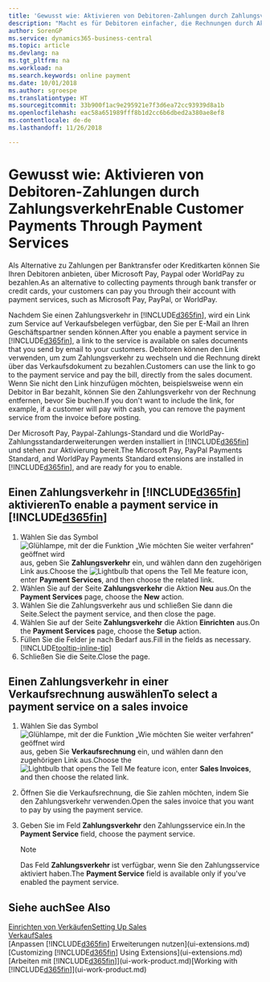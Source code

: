 ```yaml
---
title: 'Gewusst wie: Aktivieren von Debitoren-Zahlungen durch Zahlungsverkehr.| Microsoft Docs'
description: "Macht es für Debitoren einfacher, die Rechnungen durch Aktivierung des Zahlungsverkehrs zu bezahlen."
author: SorenGP
ms.service: dynamics365-business-central
ms.topic: article
ms.devlang: na
ms.tgt_pltfrm: na
ms.workload: na
ms.search.keywords: online payment
ms.date: 10/01/2018
ms.author: sgroespe
ms.translationtype: HT
ms.sourcegitcommit: 33b900f1ac9e295921e7f3d6ea72cc93939d8a1b
ms.openlocfilehash: eac58a651989fff8b1d2cc6b6dbed2a380ae8ef8
ms.contentlocale: de-de
ms.lasthandoff: 11/26/2018

---
```

# <a name="enable-customer-payments-through-payment-services"></a><span data-ttu-id="da92e-103">Gewusst wie: Aktivieren von Debitoren-Zahlungen durch Zahlungsverkehr</span><span class="sxs-lookup"><span data-stu-id="da92e-103">Enable Customer Payments Through Payment Services</span></span>
<span data-ttu-id="da92e-104">Als Alternative zu Zahlungen per Banktransfer oder Kreditkarten können Sie Ihren Debitoren anbieten, über Microsoft Pay, Paypal oder WorldPay zu bezahlen.</span><span class="sxs-lookup"><span data-stu-id="da92e-104">As an alternative to collecting payments through bank transfer or credit cards, your customers can pay you through their account with payment services, such as Microsoft Pay, PayPal, or WorldPay.</span></span>  

<span data-ttu-id="da92e-105">Nachdem Sie einen Zahlungsverkehr in [!INCLUDE[d365fin](includes/d365fin_md.md)], wird ein Link zum Service auf Verkaufsbelegen verfügbar, den Sie per E-Mail an Ihren Geschäftspartner senden können.</span><span class="sxs-lookup"><span data-stu-id="da92e-105">After you enable a payment service in [!INCLUDE[d365fin](includes/d365fin_md.md)], a link to the service is available on sales documents that you send by email to your customers.</span></span> <span data-ttu-id="da92e-106">Debitoren können den Link verwenden, um zum Zahlungsverkehr zu wechseln und die Rechnung direkt über das Verkaufsdokument zu bezahlen.</span><span class="sxs-lookup"><span data-stu-id="da92e-106">Customers can use the link to go to the payment service and pay the bill, directly from the sales document.</span></span> <span data-ttu-id="da92e-107">Wenn Sie nicht den Link hinzufügen möchten, beispielsweise wenn ein Debitor in Bar bezahlt, können Sie den Zahlungsverkehr von der Rechnung entfernen, bevor Sie buchen.</span><span class="sxs-lookup"><span data-stu-id="da92e-107">If you don't want to include the link, for example, if a customer will pay with cash, you can remove the payment service from the invoice before posting.</span></span>  

<span data-ttu-id="da92e-108">Der Microsoft Pay, Paypal-Zahlungs-Standard und die WorldPay-Zahlungsstandarderweiterungen werden installiert in [!INCLUDE[d365fin](includes/d365fin_md.md)] und stehen zur Aktivierung bereit.</span><span class="sxs-lookup"><span data-stu-id="da92e-108">The Microsoft Pay, PayPal Payments Standard, and WorldPay Payments Standard extensions are installed in [!INCLUDE[d365fin](includes/d365fin_md.md)], and are ready for you to enable.</span></span>  

## <a name="to-enable-a-payment-service-in-included365finincludesd365finmdmd"></a><span data-ttu-id="da92e-109">Einen Zahlungsverkehr in [!INCLUDE[d365fin](includes/d365fin_md.md)] aktivieren</span><span class="sxs-lookup"><span data-stu-id="da92e-109">To enable a payment service in [!INCLUDE[d365fin](includes/d365fin_md.md)]</span></span>
1. <span data-ttu-id="da92e-110">Wählen Sie das Symbol ![Glühlampe, mit der die Funktion „Wie möchten Sie weiter verfahren“ geöffnet wird](media/ui-search/search_small.png "Wie möchten Sie weiter verfahren?") aus, geben Sie **Zahlungsverkehr** ein, und wählen dann den zugehörigen Link aus.</span><span class="sxs-lookup"><span data-stu-id="da92e-110">Choose the ![Lightbulb that opens the Tell Me feature](media/ui-search/search_small.png "Tell me what you want to do") icon, enter **Payment Services**, and then choose the related link.</span></span>  
2. <span data-ttu-id="da92e-111">Wählen Sie auf der Seite **Zahlungsverkehr** die Aktion **Neu** aus.</span><span class="sxs-lookup"><span data-stu-id="da92e-111">On the **Payment Services** page, choose the **New** action.</span></span>  
3. <span data-ttu-id="da92e-112">Wählen Sie die Zahlungsverkehr aus und schließen Sie dann die Seite.</span><span class="sxs-lookup"><span data-stu-id="da92e-112">Select the payment service, and then close the page.</span></span>  
4. <span data-ttu-id="da92e-113">Wählen Sie auf der Seite **Zahlungsverkehr** die Aktion **Einrichten** aus.</span><span class="sxs-lookup"><span data-stu-id="da92e-113">On the **Payment Services** page, choose the **Setup** action.</span></span>  
5. <span data-ttu-id="da92e-114">Füllen Sie die Felder je nach Bedarf aus.</span><span class="sxs-lookup"><span data-stu-id="da92e-114">Fill in the fields as necessary.</span></span> [!INCLUDE[tooltip-inline-tip](includes/tooltip-inline-tip_md.md)]  
6. <span data-ttu-id="da92e-115">Schließen Sie die Seite.</span><span class="sxs-lookup"><span data-stu-id="da92e-115">Close the page.</span></span>  

## <a name="to-select-a-payment-service-on-a-sales-invoice"></a><span data-ttu-id="da92e-116">Einen Zahlungsverkehr in einer Verkaufsrechnung auswählen</span><span class="sxs-lookup"><span data-stu-id="da92e-116">To select a payment service on a sales invoice</span></span>
1. <span data-ttu-id="da92e-117">Wählen Sie das Symbol ![Glühlampe, mit der die Funktion „Wie möchten Sie weiter verfahren“ geöffnet wird](media/ui-search/search_small.png "Wie möchten Sie weiter verfahren?") aus, geben Sie **Verkaufsrechnung** ein, und wählen dann den zugehörigen Link aus.</span><span class="sxs-lookup"><span data-stu-id="da92e-117">Choose the ![Lightbulb that opens the Tell Me feature](media/ui-search/search_small.png "Tell me what you want to do") icon, enter **Sales Invoices**, and then choose the related link.</span></span>  
2. <span data-ttu-id="da92e-118">Öffnen Sie die Verkaufsrechnung, die Sie zahlen möchten, indem Sie den Zahlungsverkehr verwenden.</span><span class="sxs-lookup"><span data-stu-id="da92e-118">Open the sales invoice that you want to pay by using the payment service.</span></span>  
3. <span data-ttu-id="da92e-119">Geben Sie im Feld **Zahlungsverkehr** den Zahlungsservice ein.</span><span class="sxs-lookup"><span data-stu-id="da92e-119">In the **Payment Service** field, choose the payment service.</span></span>  

    > [!NOTE]  
    > <span data-ttu-id="da92e-120">Das Feld **Zahlungsverkehr** ist verfügbar, wenn Sie den Zahlungsservice aktiviert haben.</span><span class="sxs-lookup"><span data-stu-id="da92e-120">The **Payment Service** field is available only if you've enabled the payment service.</span></span>  

## <a name="see-also"></a><span data-ttu-id="da92e-121">Siehe auch</span><span class="sxs-lookup"><span data-stu-id="da92e-121">See Also</span></span>  
[<span data-ttu-id="da92e-122">Einrichten von Verkäufen</span><span class="sxs-lookup"><span data-stu-id="da92e-122">Setting Up Sales</span></span>](sales-setup-sales.md)  
[<span data-ttu-id="da92e-123">Verkauf</span><span class="sxs-lookup"><span data-stu-id="da92e-123">Sales</span></span>](sales-manage-sales.md)  
<span data-ttu-id="da92e-124">[Anpassen [!INCLUDE[d365fin](includes/d365fin_md.md)] Erweiterungen nutzen](ui-extensions.md)</span><span class="sxs-lookup"><span data-stu-id="da92e-124">[Customizing [!INCLUDE[d365fin](includes/d365fin_md.md)] Using Extensions](ui-extensions.md)</span></span>  
<span data-ttu-id="da92e-125">[Arbeiten mit [!INCLUDE[d365fin](includes/d365fin_md.md)]](ui-work-product.md)</span><span class="sxs-lookup"><span data-stu-id="da92e-125">[Working with [!INCLUDE[d365fin](includes/d365fin_md.md)]](ui-work-product.md)</span></span>  

